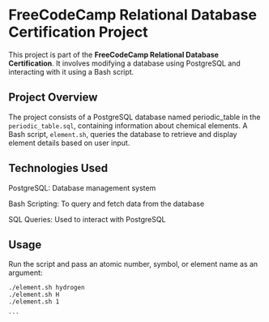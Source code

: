 # FreeCodeCamp Relational Database Certification Project

This project is part of the **FreeCodeCamp Relational Database Certification**. It involves modifying a database using PostgreSQL and interacting with it using a Bash script.

## Project Overview

The project consists of a PostgreSQL database named periodic_table in the `periodic_table.sql`, containing information about chemical elements. A Bash script, `element.sh`, queries the database to retrieve and display element details based on user input.

## Technologies Used

PostgreSQL: Database management system

Bash Scripting: To query and fetch data from the database

SQL Queries: Used to interact with PostgreSQL

## Usage

Run the script and pass an atomic number, symbol, or element name as an argument:
````
./element.sh hydrogen
./element.sh H
./element.sh 1

```
